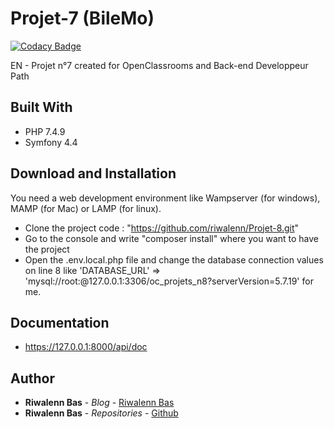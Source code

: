 # Projet-7 (BileMo)

[![Codacy Badge](https://api.codacy.com/project/badge/Grade/a9796cbb1b5045a2a71674dcf3f2edc2)](https://app.codacy.com/gh/riwalenn/Projet-7?utm_source=github.com&utm_medium=referral&utm_content=riwalenn/Projet-7&utm_campaign=Badge_Grade_Settings)

EN - Projet n°7 created for OpenClassrooms and Back-end Developpeur Path

## Built With
*   PHP 7.4.9
*   Symfony 4.4

## Download and Installation
You need a web development environment like Wampserver (for windows), MAMP (for Mac) or LAMP (for linux).

*   Clone the project code : "https://github.com/riwalenn/Projet-8.git"
*   Go to the console and write "composer install" where you want to have the project
*   Open the .env.local.php file and change the database connection values on line 8 like 'DATABASE_URL' => 'mysql://root:@127.0.0.1:3306/oc_projets_n8?serverVersion=5.7.19' for me.


## Documentation
*   https://127.0.0.1:8000/api/doc

## Author
*   **Riwalenn Bas** - *Blog* - [Riwalenn Bas](https://www.riwalennbas.com)
*   **Riwalenn Bas** - *Repositories* - [Github](https://github.com/riwalenn?tab=repositories)